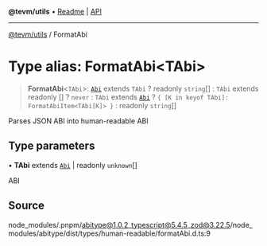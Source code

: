 **@tevm/utils** • [Readme](../README.md) \| [API](../globals.md)

***

[@tevm/utils](../README.md) / FormatAbi

# Type alias: FormatAbi\<TAbi\>

> **FormatAbi**\<`TAbi`\>: [`Abi`](Abi.md) extends `TAbi` ? readonly `string`[] : `TAbi` extends readonly [] ? `never` : `TAbi` extends [`Abi`](Abi.md) ? `{ [K in keyof TAbi]: FormatAbiItem<TAbi[K]> }` : readonly `string`[]

Parses JSON ABI into human-readable ABI

## Type parameters

• **TAbi** extends [`Abi`](Abi.md) \| readonly `unknown`[]

ABI

## Source

node\_modules/.pnpm/abitype@1.0.2\_typescript@5.4.5\_zod@3.22.5/node\_modules/abitype/dist/types/human-readable/formatAbi.d.ts:9
